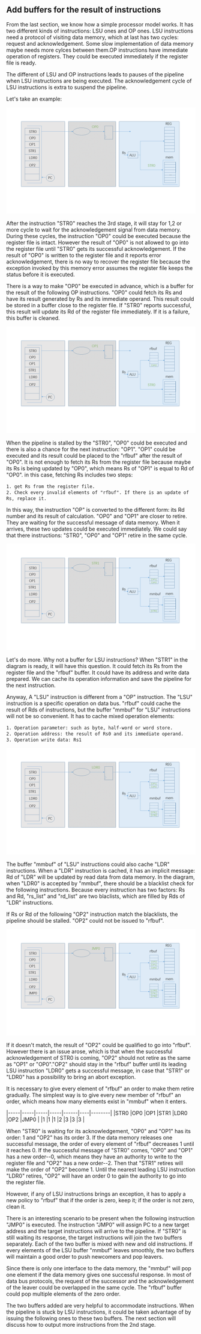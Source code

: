 ## Add buffers for the result of instructions

From the last section, we know how a simple processor model works. It has two different kinds of instructions: LSU ones and OP ones. LSU instructions need a protocol of visiting data memory, which at last has two cycles: request and acknowledgement. Some slow implementation of data memory maybe needs more cylces between them.OP instructions have immediate operation of registers. They could be executed immediately if the register file is ready. 

The different of LSU and OP instructions leads to pauses of the pipeline when LSU instructions are being executed. The acknowledgement cycle of LSU instructions is extra to suspend the pipeline. 

Let's take an example:

![original](/tutorial/02-original.png)

After the instruction "STR0" reaches the 3rd stage, it will stay for 1,2 or more cycle to wait for the  acknowledgement signal from data memory. During these cycles, the instruction "OP0" could be executed because the register file is intact. However the result of "OP0" is not allowed to go into the register file until "STR0" gets its successful acknowledgement. If the result of "OP0" is written to the register file and it reports error acknowledgement, there is no way to recover the register file because the exception invoked by this memory error assumes the register file keeps the status before it is executed.

There is a way to make "OP0" be executed in advance, which is a buffer for the result of the following OP instructions. "OP0" could fetch its Rs and have its result generated by Rs and its immediate operand. This result could be stored in a buffer close to the register file. If "STR0" reports successful, this result will update its Rd of the register file immediately. If it is a failure, this buffer is cleaned.

![rfbuf](/tutorial/02-rfbuf.png)

When the pipeline is stalled by the "STR0", "OP0" could be executed and there is also a chance for the next instruction: "OP1". "OP1" could be executed and its result could be placed to the "rfbuf" after the result of "OP0". It is not enough to fetch its Rs from the register file because maybe its Rs is being updated by "OP0", which means Rs of "OP1" is equal to Rd of "OP0". in this case, fetching Rs includes two steps:

	1. get Rs from the register file.
	2. Check every invalid elements of "rfbuf". If there is an update of Rs, replace it.
   
In this way, the instruction "OP" is converted to the different form: its Rd number and its result of calculation. "OP0" and "OP1" are closer to retire. They are waiting for the successful message of data memory. When it arrives, these two updates could be executed immediately. We could say that there instructions: "STR0", "OP0" and "OP1" retire in the same cycle.

![mmbuf](/tutorial/02-mmbuf.png)

Let's do more. Why not a buffer for LSU instructions? When "STR1" in the diagram is ready, it will have this question. It could fetch its Rs from the register file and the "rfbuf" buffer. It could have its address and write data prepared. We can cache its operation information and save the pipeline for the next instruction.

Anyway, A "LSU" instruction is different from a "OP" instruction. The "LSU" instruction is a specific operation on data bus. "rfbuf" could cache the result of Rds of instructions, but the buffer "mmbuf" for "LSU" instructions will not be so convenient. It has to cache mixed operation elements:

	1. Operation parameter: such as byte, half-word or word store.
	2. Operation address: the result of Rs0 and its immediate operand.
	3. Operation write data: Rs1

![mmbuf-ldr](/tutorial/02-mmbuf-ldr.png)

The buffer "mmbuf" of "LSU" instructions could also cache "LDR" instructions. When a "LDR" instruction is cached, it has an implicit message: Rd of "LDR" will be updated by read data from data memory. In the diagram, when "LDR0" is accepted by "mmbuf", there should be a blacklist check for the following instructions. Because every instruction has two factors: Rs and Rd, "rs_list" and "rd_list" are two blaclists, which are filled by Rds of "LDR" instructions.

If Rs or Rd of the following "OP2" instruction match the blacklists, the pipeline should be stalled. "OP2" could not be issued to "rfbuf".

![mmbuf-op2](/tutorial/02-mmbuf-op2.png)

If it doesn't match, the result of "OP2" could be qualified to go into "rfbuf". However there is an issue arose, which is that when the successful acknowledgement of STR0 is coming, "OP2" should not retire as the same as "OP1" or "OP0"."OP2" should stay in the "rfbuf" buffer until its leading LSU instruction "LDR0" gets a successful message, in case that "STR1" or "LDR0" has a possibility to bring an abort exception.

It is necessary to give every element of "rfbuf" an order to make them retire gradually. The simplest way is to give every new member of "rfbuf" an order, which means how many elements exist in "mmbuf" when it enters.

|-----|-----|-----|-----|------|----|--------|
|STR0 |OP0  |OP1  |STR1	|LDR0  |OP2 |JMP0    |
|1    |1    |1    |2	|3     |3   |3       |

When "STR0" is waiting for its acknowledgement, "OP0" and "OP1" has its order: 1 and "OP2" has its order 3. If the data memory releases one successful message, the order of every element of "rfbuf" decreases 1 until it reaches 0. If the successful message of "STR0" comes, "OP0" and "OP1" has a new order--0, which means they have an authority to write to the register file and "OP2" has a new order--2. Then that "STR1" retires will make the order of "OP2" become 1. Until the nearest leading LSU instruction "LDR0" retires, "OP2" will have an order 0 to gain the authority to go into the register file.

However, if any of LSU instructions brings an exception, it has to apply a new policy to "rfbuf" that if the order is zero, keep it; if the order is not zero, clean it.

There is an interesting scenario to be present when the following instruction "JMP0" is executed. The instruction "JMP0" will assign PC to a new target address and the target instructions will arrive to the pipeline. If "STR0" is still waiting its response, the target instructions will join the two buffers separately. Each of the two buffer is mixed with new and old instructions. If every elements of the LSU buffer "mmbuf" leaves smoothly, the two buffers will maintain a good order to push newcomers and pop leavers.

Since there is only one interface to the data memory, the "mmbuf" will pop one element if the data memory gives one successful response. In most of data bus protocols, the request of the successor and the acknowledgement of the leaver could be overlapped in the same cycle. The "rfbuf" buffer could pop multiple elements of the zero order. 

The two buffers added are very helpful to accommodate instructions. When the pipeline is stuck by LSU instructions, it could be taken advantage of by issuing the following ones to these two buffers. The next section will discuss how to output more instructions from the 2nd stage.  
